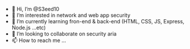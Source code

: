 - 👋 Hi, I’m @S3eed10
- 👀 I’m interested in network and web app security
- 🌱 I’m currently learning fron-end & back-end (HTML, CSS, JS, Express, Node.js ...etc)
- 💞️ I’m looking to collaborate on security aria
- 📫 How to reach me ...

<!---
S3eed10/S3eed10 is a ✨ special ✨ repository because its `README.md` (this file) appears on your GitHub profile.
You can click the Preview link to take a look at your changes.
--->
